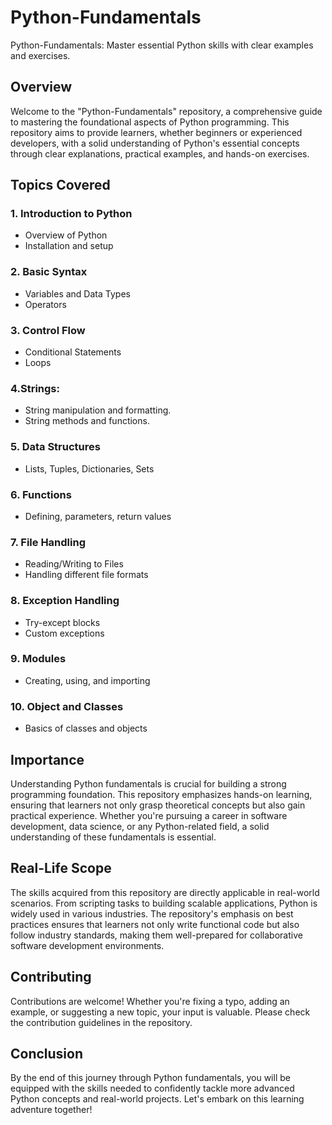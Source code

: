 # Python-Fundamentals
Python-Fundamentals: Master essential Python skills with clear examples and exercises.



## Overview

Welcome to the "Python-Fundamentals" repository, a comprehensive guide to mastering the foundational aspects of Python programming. This repository aims to provide learners, whether beginners or experienced developers, with a solid understanding of Python's essential concepts through clear explanations, practical examples, and hands-on exercises.

## Topics Covered

### 1. Introduction to Python
   - Overview of Python
   - Installation and setup

### 2. Basic Syntax
   - Variables and Data Types
   - Operators

### 3. Control Flow
   - Conditional Statements
   - Loops

### 4.Strings:

   - String manipulation and formatting.
   - String methods and functions.

### 5. Data Structures
   - Lists, Tuples, Dictionaries, Sets

### 6. Functions
   - Defining, parameters, return values

### 7. File Handling
   - Reading/Writing to Files
   - Handling different file formats

### 8. Exception Handling
   - Try-except blocks
   - Custom exceptions

### 9. Modules
   - Creating, using, and importing

### 10. Object and Classes
   - Basics of classes and objects


## Importance

Understanding Python fundamentals is crucial for building a strong programming foundation. This repository emphasizes hands-on learning, ensuring that learners not only grasp theoretical concepts but also gain practical experience. Whether you're pursuing a career in software development, data science, or any Python-related field, a solid understanding of these fundamentals is essential.

## Real-Life Scope

The skills acquired from this repository are directly applicable in real-world scenarios. From scripting tasks to building scalable applications, Python is widely used in various industries. The repository's emphasis on best practices ensures that learners not only write functional code but also follow industry standards, making them well-prepared for collaborative software development environments.

## Contributing

Contributions are welcome! Whether you're fixing a typo, adding an example, or suggesting a new topic, your input is valuable. Please check the contribution guidelines in the repository.

## Conclusion

By the end of this journey through Python fundamentals, you will be equipped with the skills needed to confidently tackle more advanced Python concepts and real-world projects. Let's embark on this learning adventure together!